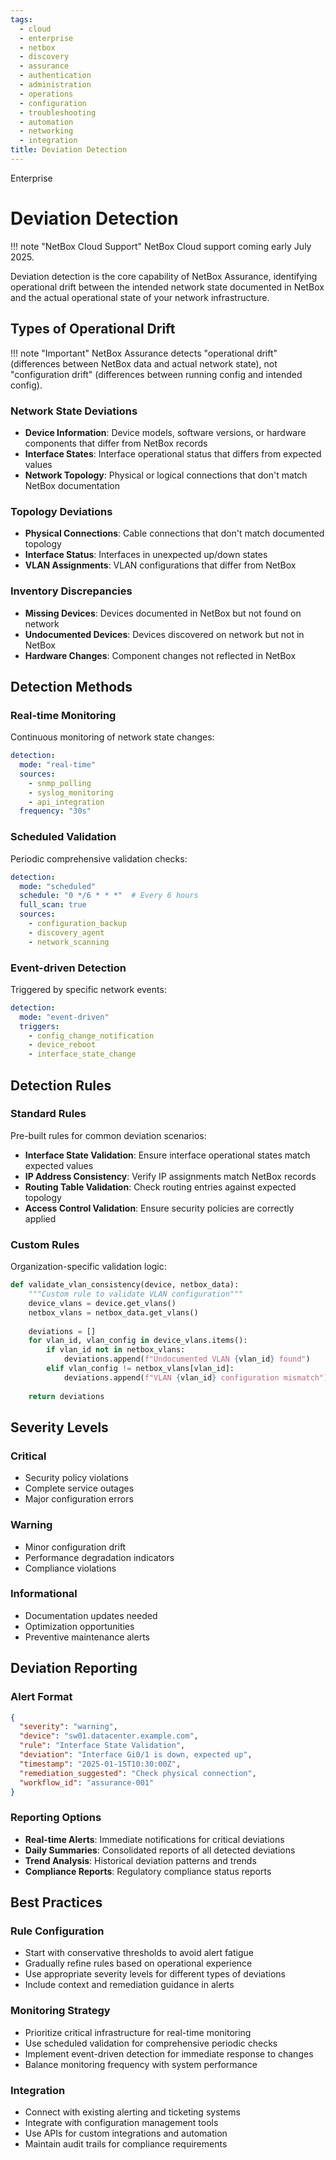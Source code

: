 ```yaml
---
tags:
  - cloud
  - enterprise
  - netbox
  - discovery
  - assurance
  - authentication
  - administration
  - operations
  - configuration
  - troubleshooting
  - automation
  - networking
  - integration
title: Deviation Detection
---
```

<span class="pill pill-enterprise">Enterprise</span>

# Deviation Detection

!!! note "NetBox Cloud Support"
    NetBox Cloud support coming early July 2025.

Deviation detection is the core capability of NetBox Assurance, identifying operational drift between the intended network state documented in NetBox and the actual operational state of your network infrastructure.

## Types of Operational Drift

!!! note "Important"
    NetBox Assurance detects "operational drift" (differences between NetBox data and actual network state), not "configuration drift" (differences between running config and intended config).

### Network State Deviations
- **Device Information**: Device models, software versions, or hardware components that differ from NetBox records
- **Interface States**: Interface operational status that differs from expected values
- **Network Topology**: Physical or logical connections that don't match NetBox documentation

### Topology Deviations
- **Physical Connections**: Cable connections that don't match documented topology
- **Interface Status**: Interfaces in unexpected up/down states
- **VLAN Assignments**: VLAN configurations that differ from NetBox

### Inventory Discrepancies
- **Missing Devices**: Devices documented in NetBox but not found on network
- **Undocumented Devices**: Devices discovered on network but not in NetBox
- **Hardware Changes**: Component changes not reflected in NetBox

## Detection Methods

### Real-time Monitoring
Continuous monitoring of network state changes:

```yaml
detection:
  mode: "real-time"
  sources:
    - snmp_polling
    - syslog_monitoring
    - api_integration
  frequency: "30s"
```

### Scheduled Validation
Periodic comprehensive validation checks:

```yaml
detection:
  mode: "scheduled"
  schedule: "0 */6 * * *"  # Every 6 hours
  full_scan: true
  sources:
    - configuration_backup
    - discovery_agent
    - network_scanning
```

### Event-driven Detection
Triggered by specific network events:

```yaml
detection:
  mode: "event-driven"
  triggers:
    - config_change_notification
    - device_reboot
    - interface_state_change
```

## Detection Rules

### Standard Rules
Pre-built rules for common deviation scenarios:

- **Interface State Validation**: Ensure interface operational states match expected values
- **IP Address Consistency**: Verify IP assignments match NetBox records
- **Routing Table Validation**: Check routing entries against expected topology
- **Access Control Validation**: Ensure security policies are correctly applied

### Custom Rules
Organization-specific validation logic:

```python
def validate_vlan_consistency(device, netbox_data):
    """Custom rule to validate VLAN configuration"""
    device_vlans = device.get_vlans()
    netbox_vlans = netbox_data.get_vlans()
    
    deviations = []
    for vlan_id, vlan_config in device_vlans.items():
        if vlan_id not in netbox_vlans:
            deviations.append(f"Undocumented VLAN {vlan_id} found")
        elif vlan_config != netbox_vlans[vlan_id]:
            deviations.append(f"VLAN {vlan_id} configuration mismatch")
    
    return deviations
```

## Severity Levels

### Critical
- Security policy violations
- Complete service outages
- Major configuration errors

### Warning
- Minor configuration drift
- Performance degradation indicators
- Compliance violations

### Informational
- Documentation updates needed
- Optimization opportunities
- Preventive maintenance alerts

## Deviation Reporting

### Alert Format
```json
{
  "severity": "warning",
  "device": "sw01.datacenter.example.com",
  "rule": "Interface State Validation",
  "deviation": "Interface Gi0/1 is down, expected up",
  "timestamp": "2025-01-15T10:30:00Z",
  "remediation_suggested": "Check physical connection",
  "workflow_id": "assurance-001"
}
```

### Reporting Options
- **Real-time Alerts**: Immediate notifications for critical deviations
- **Daily Summaries**: Consolidated reports of all detected deviations
- **Trend Analysis**: Historical deviation patterns and trends
- **Compliance Reports**: Regulatory compliance status reports

## Best Practices

### Rule Configuration
- Start with conservative thresholds to avoid alert fatigue
- Gradually refine rules based on operational experience
- Use appropriate severity levels for different types of deviations
- Include context and remediation guidance in alerts

### Monitoring Strategy
- Prioritize critical infrastructure for real-time monitoring
- Use scheduled validation for comprehensive periodic checks
- Implement event-driven detection for immediate response to changes
- Balance monitoring frequency with system performance

### Integration
- Connect with existing alerting and ticketing systems
- Integrate with configuration management tools
- Use APIs for custom integrations and automation
- Maintain audit trails for compliance requirements 
